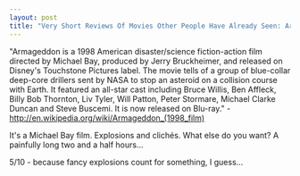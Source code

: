 ```yaml
---
layout: post
title: "Very Short Reviews Of Movies Other People Have Already Seen: Armageddon [1998]"
---
```


"Armageddon is a 1998 American disaster/science fiction-action film directed by Michael Bay, produced by Jerry Bruckheimer, and released on Disney's Touchstone Pictures label. The movie tells of a group of blue-collar deep-core drillers sent by NASA to stop an asteroid on a collision course with Earth. It featured an all-star cast including Bruce Willis, Ben Affleck, Billy Bob Thornton, Liv Tyler, Will Patton, Peter Stormare, Michael Clarke Duncan and Steve Buscemi. It is now released on Blu-ray." - http://en.wikipedia.org/wiki/Armageddon_(1998_film)

It's a Michael Bay film. Explosions and clichés. What else do you want? A painfully long two and a half hours...

5/10 - because fancy explosions count for something, I guess...
